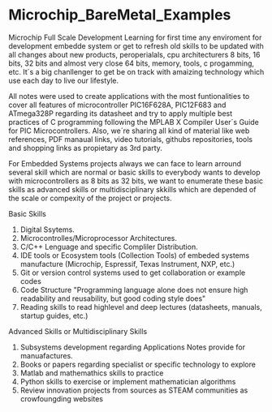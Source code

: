 # Microchip_BareMetal_Examples
 Microchip Full Scale Development
Learning for first time any enviroment for development embedde system or get to refresh old skills to be updated with all changes about new products, peroperialals, cpu architecturers 8 bits, 16 bits, 32 bits and almost very close 64 bits, memory, tools, c progamming, etc. It´s a big chanllenger to get be on track with amaizing technology which use each day to live our lifestyle. 

All notes were used to create applications with the most funtionalities to cover all features of microcontroller PIC16F628A, PIC12F683 and ATmega328P regarding its datasheet and try to apply multiple best practices of C programming following the MPLAB X Compiler User´s Guide for PIC Microcontrollers. Also, we´re sharing all kind of material like web references, PDF manaual links, video tutorials, githubs repositories, tools and shopping links as propietary as 3rd party.

For Embedded Systems projects always we can face to learn arround several skill which are normal or basic skills to everybody wants to develop with microcontrollers as 8 bits as 32 bits, we want to enumerate these basic skills as advanced skills or multidisciplinary skkills which are depended of the scale or compexity of the project or projects.

Basic Skills
1) Digital Ssytems.
2) Microcontrolles/Microprocessor Architectures. 
3) C/C++ Lenguage and specific Compliler Distribution.
4) IDE tools or Ecosystem tools (Collection Tools) of embeded systems manufacture (Microchip, Espressif, Texas Instrument, NXP, etc.) 
5) Git or version control systems used to get collaboration or example codes
6) Code Structure "Programming language alone does not ensure high readability and reusability, but good coding style does"
7) Reading skills to read highlevel and deep lectures (datasheets, manuals, startup guides, etc.)

Advanced Skills or Multidisciplinary Skills
1) Subsystems development regarding Applications Notes provide for manuafactures.
2) Books or papers regarding specialist or specific technology to explore
3) Matlab and mathemathics skills to practice
4) Python skills to exercise or implement mathematician algorithms
5) Review innovation projects from sources as STEAM communities as crowfoungding websites

  
